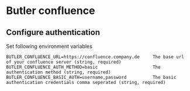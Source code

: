 # Butler confluence

## Configure authentication

Set following environment variables
```
BUTLER_CONFLUENCE_URL=https://confluence.company.de     The base url of your confluence server (string, required)
BUTLER_CONFLUENCE_AUTH_METHOD=basic                     The authentication method (string, required)
BUTLER_CONFLUENCE_BASIC_AUTH=username,password          The basic authentication credentials comma seperated (string, required)
```